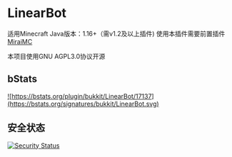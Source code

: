 # LinearBot
适用Minecraft Java版本：1.16+（需v1.2及以上插件)
使用本插件需要前置插件[MiraiMC](https://github.com/DreamVoid/MiraiMC/)

本项目使用GNU AGPL3.0协议开源


## bStats

<a href="https://bstats.org/plugin/bukkit/LinearBot/17137">![https://bstats.org/plugin/bukkit/LinearBot/17137](https://bstats.org/signatures/bukkit/LinearBot.svg)</a>


## 安全状态

[![Security Status](https://www.murphysec.com/platform3/v31/badge/1676956296301068288.svg)](https://www.murphysec.com/console/report/1653013114790641664/1676956296301068288)
